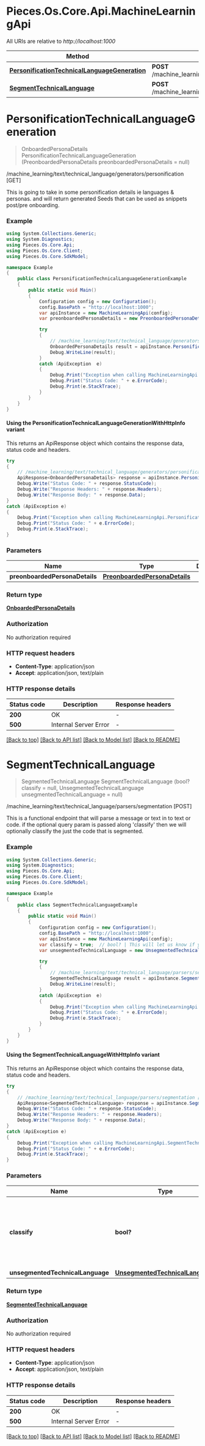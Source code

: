 # Pieces.Os.Core.Api.MachineLearningApi

All URIs are relative to *http://localhost:1000*

| Method | HTTP request | Description |
|--------|--------------|-------------|
| [**PersonificationTechnicalLanguageGeneration**](MachineLearningApi.md#personificationtechnicallanguagegeneration) | **POST** /machine_learning/text/technical_language/generators/personification | /machine_learning/text/technical_language/generators/personification [GET] |
| [**SegmentTechnicalLanguage**](MachineLearningApi.md#segmenttechnicallanguage) | **POST** /machine_learning/text/technical_language/parsers/segmentation | /machine_learning/text/technical_language/parsers/segmentation [POST] |

<a id="personificationtechnicallanguagegeneration"></a>
# **PersonificationTechnicalLanguageGeneration**
> OnboardedPersonaDetails PersonificationTechnicalLanguageGeneration (PreonboardedPersonaDetails preonboardedPersonaDetails = null)

/machine_learning/text/technical_language/generators/personification [GET]

This is going to take in some personification details ie languages & personas.  and will return generated Seeds that can be used as snippets post/pre onboarding.

### Example
```csharp
using System.Collections.Generic;
using System.Diagnostics;
using Pieces.Os.Core.Api;
using Pieces.Os.Core.Client;
using Pieces.Os.Core.SdkModel;

namespace Example
{
    public class PersonificationTechnicalLanguageGenerationExample
    {
        public static void Main()
        {
            Configuration config = new Configuration();
            config.BasePath = "http://localhost:1000";
            var apiInstance = new MachineLearningApi(config);
            var preonboardedPersonaDetails = new PreonboardedPersonaDetails(); // PreonboardedPersonaDetails |  (optional) 

            try
            {
                // /machine_learning/text/technical_language/generators/personification [GET]
                OnboardedPersonaDetails result = apiInstance.PersonificationTechnicalLanguageGeneration(preonboardedPersonaDetails);
                Debug.WriteLine(result);
            }
            catch (ApiException  e)
            {
                Debug.Print("Exception when calling MachineLearningApi.PersonificationTechnicalLanguageGeneration: " + e.Message);
                Debug.Print("Status Code: " + e.ErrorCode);
                Debug.Print(e.StackTrace);
            }
        }
    }
}
```

#### Using the PersonificationTechnicalLanguageGenerationWithHttpInfo variant
This returns an ApiResponse object which contains the response data, status code and headers.

```csharp
try
{
    // /machine_learning/text/technical_language/generators/personification [GET]
    ApiResponse<OnboardedPersonaDetails> response = apiInstance.PersonificationTechnicalLanguageGenerationWithHttpInfo(preonboardedPersonaDetails);
    Debug.Write("Status Code: " + response.StatusCode);
    Debug.Write("Response Headers: " + response.Headers);
    Debug.Write("Response Body: " + response.Data);
}
catch (ApiException e)
{
    Debug.Print("Exception when calling MachineLearningApi.PersonificationTechnicalLanguageGenerationWithHttpInfo: " + e.Message);
    Debug.Print("Status Code: " + e.ErrorCode);
    Debug.Print(e.StackTrace);
}
```

### Parameters

| Name | Type | Description | Notes |
|------|------|-------------|-------|
| **preonboardedPersonaDetails** | [**PreonboardedPersonaDetails**](PreonboardedPersonaDetails.md) |  | [optional]  |

### Return type

[**OnboardedPersonaDetails**](OnboardedPersonaDetails.md)

### Authorization

No authorization required

### HTTP request headers

 - **Content-Type**: application/json
 - **Accept**: application/json, text/plain


### HTTP response details
| Status code | Description | Response headers |
|-------------|-------------|------------------|
| **200** | OK |  -  |
| **500** | Internal Server Error |  -  |

[[Back to top]](#) [[Back to API list]](../README.md#documentation-for-api-endpoints) [[Back to Model list]](../README.md#documentation-for-models) [[Back to README]](../README.md)

<a id="segmenttechnicallanguage"></a>
# **SegmentTechnicalLanguage**
> SegmentedTechnicalLanguage SegmentTechnicalLanguage (bool? classify = null, UnsegmentedTechnicalLanguage unsegmentedTechnicalLanguage = null)

/machine_learning/text/technical_language/parsers/segmentation [POST]

This is a functional endpoint that will parse a message or text in to text or code.  if the optional query param is passed along 'classify' then we will optionally classify the just the code that is segmented.

### Example
```csharp
using System.Collections.Generic;
using System.Diagnostics;
using Pieces.Os.Core.Api;
using Pieces.Os.Core.Client;
using Pieces.Os.Core.SdkModel;

namespace Example
{
    public class SegmentTechnicalLanguageExample
    {
        public static void Main()
        {
            Configuration config = new Configuration();
            config.BasePath = "http://localhost:1000";
            var apiInstance = new MachineLearningApi(config);
            var classify = true;  // bool? | This will let us know if you want us to classifiy your code, this is default to false. (optional) 
            var unsegmentedTechnicalLanguage = new UnsegmentedTechnicalLanguage(); // UnsegmentedTechnicalLanguage |  (optional) 

            try
            {
                // /machine_learning/text/technical_language/parsers/segmentation [POST]
                SegmentedTechnicalLanguage result = apiInstance.SegmentTechnicalLanguage(classify, unsegmentedTechnicalLanguage);
                Debug.WriteLine(result);
            }
            catch (ApiException  e)
            {
                Debug.Print("Exception when calling MachineLearningApi.SegmentTechnicalLanguage: " + e.Message);
                Debug.Print("Status Code: " + e.ErrorCode);
                Debug.Print(e.StackTrace);
            }
        }
    }
}
```

#### Using the SegmentTechnicalLanguageWithHttpInfo variant
This returns an ApiResponse object which contains the response data, status code and headers.

```csharp
try
{
    // /machine_learning/text/technical_language/parsers/segmentation [POST]
    ApiResponse<SegmentedTechnicalLanguage> response = apiInstance.SegmentTechnicalLanguageWithHttpInfo(classify, unsegmentedTechnicalLanguage);
    Debug.Write("Status Code: " + response.StatusCode);
    Debug.Write("Response Headers: " + response.Headers);
    Debug.Write("Response Body: " + response.Data);
}
catch (ApiException e)
{
    Debug.Print("Exception when calling MachineLearningApi.SegmentTechnicalLanguageWithHttpInfo: " + e.Message);
    Debug.Print("Status Code: " + e.ErrorCode);
    Debug.Print(e.StackTrace);
}
```

### Parameters

| Name | Type | Description | Notes |
|------|------|-------------|-------|
| **classify** | **bool?** | This will let us know if you want us to classifiy your code, this is default to false. | [optional]  |
| **unsegmentedTechnicalLanguage** | [**UnsegmentedTechnicalLanguage**](UnsegmentedTechnicalLanguage.md) |  | [optional]  |

### Return type

[**SegmentedTechnicalLanguage**](SegmentedTechnicalLanguage.md)

### Authorization

No authorization required

### HTTP request headers

 - **Content-Type**: application/json
 - **Accept**: application/json, text/plain


### HTTP response details
| Status code | Description | Response headers |
|-------------|-------------|------------------|
| **200** | OK |  -  |
| **500** | Internal Server Error |  -  |

[[Back to top]](#) [[Back to API list]](../README.md#documentation-for-api-endpoints) [[Back to Model list]](../README.md#documentation-for-models) [[Back to README]](../README.md)

